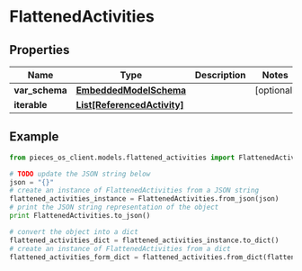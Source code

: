 # FlattenedActivities


## Properties

Name | Type | Description | Notes
------------ | ------------- | ------------- | -------------
**var_schema** | [**EmbeddedModelSchema**](EmbeddedModelSchema) |  | [optional] 
**iterable** | [**List[ReferencedActivity]**](ReferencedActivity) |  | 

## Example

```python
from pieces_os_client.models.flattened_activities import FlattenedActivities

# TODO update the JSON string below
json = "{}"
# create an instance of FlattenedActivities from a JSON string
flattened_activities_instance = FlattenedActivities.from_json(json)
# print the JSON string representation of the object
print FlattenedActivities.to_json()

# convert the object into a dict
flattened_activities_dict = flattened_activities_instance.to_dict()
# create an instance of FlattenedActivities from a dict
flattened_activities_form_dict = flattened_activities.from_dict(flattened_activities_dict)
```



